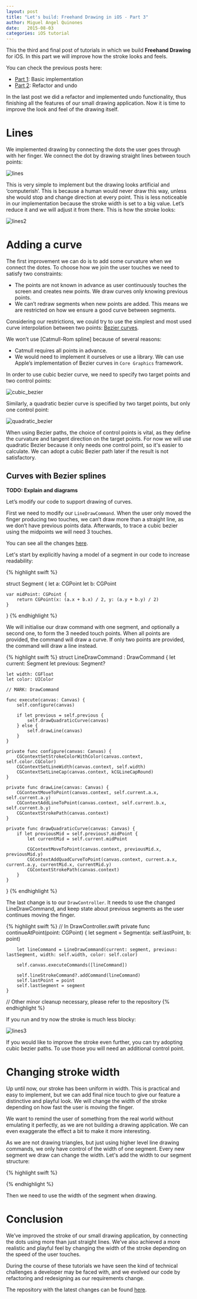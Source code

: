 ```yaml
---
layout: post
title: "Let's build: Freehand Drawing in iOS - Part 3"
author: Miguel Angel Quinones
date:   2015-08-03
categories: iOS tutorial
---
```


This the third and final post of tutorials in which we build **Freehand Drawing** for iOS. In this part we will improve how the stroke looks and feels.

You can check the previous posts here:

- [Part 1][post1]: Basic implementation
- [Part 2][post2]: Refactor and undo

In the last post we did a refactor and implemented undo functionality, thus finishing all the features of our small drawing application. Now it is time to improve the look and feel of the drawing itself.

# Lines

We implemented drawing by connecting the dots the user goes through with her finger. We connect the dot by drawing straight lines between touch points:

![lines]({{page.imgdir}}/lines.png)

This is very simple to implement but the drawing looks artificial and ‘computerish’. This is because a human would never draw this way, unless she would stop and change direction at every point. This is less noticeable in our implementation because the stroke width is set to a big value. Let’s reduce it and we will adjust it from there. This is how the stroke looks:

![lines2]({{page.imgdir}}/lines2.png)

# Adding a curve

The first improvement we can do is to add some curvature when we connect the dotes. To choose how we join the user touches we need to satisfy two constraints:

- The points are not known in advance as user continuously touches the screen and creates new points. We draw curves only knowing previous points.
- We can’t redraw segments when new points are added. This means we are restricted on how we ensure a good curve between segments.

Considering our restrictions, we could try to use the simplest and most used curve interpolation between two points: [Bezier curves][bezier].

We won’t use [Catmull-Rom spline] because of several reasons:
- Catmull requires all points in advance.
- We would need to implement it ourselves or use a library. We can use Apple’s implementation of Bezier curves in `Core Graphics` framework.

In order to use  cubic bezier curve, we need to specify two target points and two control points:

![cubic_bezier]({{page.imgdir}}/cubic_bezier.jpg)

Similarly, a quadratic bezier curve is specified by two target points, but only one control point:

![quadratic_bezier]({{page.imgdir}}/quadratic_bezier.jpg)

When using Bezier paths, the choice of control points is vital, as they define the curvature and tangent direction on the target points. For now we will use quadratic Bezier because it only needs one control point, so it's easier to calculate. We can adopt a cubic Bezier path later if the result is not satisfactory.

## Curves with Bezier splines

**TODO: Explain and diagrams**

Let’s modify our code to support drawing of curves.

First we need to modify our `LineDrawCommand`. When the user only moved the finger producing two touches, we can’t draw more than a straight line, as we don’t have previous points data. Afterwards, to trace a cubic bezier using the midpoints we will need 3 touches.

You can see all the changes [here][curve].

Let's start by explicitly having a model of a segment in our code to increase readability:

{% highlight swift %}

struct Segment {
    let a: CGPoint
    let b: CGPoint
    
    var midPoint: CGPoint {
        return CGPoint(x: (a.x + b.x) / 2, y: (a.y + b.y) / 2)
    }
}
{% endhighlight %}

We will initialise our draw command with one segment, and optionally a second one, to form the 3 needed touch points. When all points are provided, the command will draw a curve. If only two points are provided, the command will draw a line instead.

{% highlight swift %}
struct LineDrawCommand : DrawCommand {
    let current: Segment
    let previous: Segment?
    
    let width: CGFloat
    let color: UIColor

    // MARK: DrawCommand
    
    func execute(canvas: Canvas) {
        self.configure(canvas)

        if let previous = self.previous {
            self.drawQuadraticCurve(canvas)
        } else {
            self.drawLine(canvas)
        }
    }
    
    private func configure(canvas: Canvas) {
        CGContextSetStrokeColorWithColor(canvas.context, self.color.CGColor)
        CGContextSetLineWidth(canvas.context, self.width)
        CGContextSetLineCap(canvas.context, kCGLineCapRound)
    }
    
    private func drawLine(canvas: Canvas) {
        CGContextMoveToPoint(canvas.context, self.current.a.x, self.current.a.y)
        CGContextAddLineToPoint(canvas.context, self.current.b.x, self.current.b.y)
        CGContextStrokePath(canvas.context)
    }
    
    private func drawQuadraticCurve(canvas: Canvas) {
        if let previousMid = self.previous?.midPoint {
            let currentMid = self.current.midPoint
            
            CGContextMoveToPoint(canvas.context, previousMid.x, previousMid.y)
            CGContextAddQuadCurveToPoint(canvas.context, current.a.x, current.a.y, currentMid.x, currentMid.y)
            CGContextStrokePath(canvas.context)
        }
    }
}
{% endhighlight %}

The last change is to our `DrawController`. It needs to use the changed LineDrawCommand, and keep state about previous segments as the user continues moving the finger.

{% highlight swift %}
// In DrawController.swift
private func continueAtPoint(point: CGPoint) {
        let segment = Segment(a: self.lastPoint, b: point)
        
        let lineCommand = LineDrawCommand(current: segment, previous: lastSegment, width: self.width, color: self.color)
        
        self.canvas.executeCommands([lineCommand])

        self.lineStrokeCommand?.addCommand(lineCommand)
        self.lastPoint = point
        self.lastSegment = segment
    }

// Other minor cleanup necessary, please refer to the repository
{% endhighlight %}

If you run and try now the stroke is much less blocky:

![lines3]({{page.imgdir}}/lines3.png)

If you would like to improve the stroke even further, you can try adopting cubic bezier paths. To use those you will need an additional control point.

# Changing stroke width

Up until now, our stroke has been uniform in width. This is practical and easy to implement, but we can add final nice touch to give our feature a distinctive and playful look. We will change the width of the stroke depending on how fast the user is moving the finger.

We want to remind the user of something from the real world without emulating it perfectly, as we are not building a drawing application. We can even exaggerate the effect a bit to make it more interesting.

As we are not drawing triangles, but just using higher level line drawing commands, we only have control of the width of one segment. Every new segment we draw can change the width. Let's add the width to our segment structure:

{% highlight swift %}

{% endhighlight %}

Then we need to use the width of the segment when drawing.


# Conclusion

We’ve improved the stroke of our small drawing application, by connecting the dots using more than just straight lines. We’ve also achieved a more realistic and playful feel by changing the width of the stroke depending on the speed of the user touches. 

During the course of these tutorials we have seen the kind of technical challenges a developer may be faced with, and we evolved our code by refactoring and redesigning as our requirements change.

The repository with the latest changes can be found [here][final].

[post1]: {{site.url}}/blog/2015/06/15/lets-build-freehand-drawing-in-ios-part-1
[post2]: {{site.url}}/blog/2015/06/29/lets-build-freehand-drawing-in-ios-part-2
[part1]: https://github.com/badoo/FreehandDrawing-iOS/tree/part1
[part2]: https://github.com/badoo/FreehandDrawing-iOS/tree/part2
[final]: https://github.com/badoo/FreehandDrawing-iOS
[bezier]: https://pomax.github.io/bezierinfo/
[catmull]: https://en.wikipedia.org/wiki/Cubic_Hermite_spline#Catmull.E2.80.93Rom_spline
[bezier-continued]: http://code.tutsplus.com/tutorials/ios-sdk_freehand-drawing--mobile-13164
[curve]: https://github.com/badoo/FreehandDrawing-iOS/commit/02042cd85d3d721b85a2134823ada5589e08dd38

